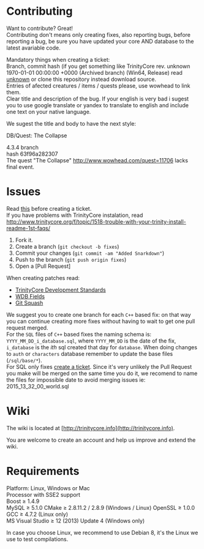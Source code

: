 # Contributing

Want to contribute? Great!  
Contributing don't means only creating fixes, also reporting bugs, before reporting a bug, be sure you have updated your core AND database to the latest avariable code.

Mandatory things when creating a ticket:  
Branch, commit hash (if you get something like TrinityCore rev. unknown 1970-01-01 00:00:00 +0000 (Archived branch) (Win64, Release) read [unknown](http://www.trinitycore.org/f/topic/345-howto-properly-install-git-on-windows-fix-trinitycore-rev-1970-01-01-000000-0000/) or clone this repository instead download source.  
Entries of afected creatures / items / quests please, use wowhead to link them.  
Clear title and description of the bug. If your english is very bad i sugest you to use google translate or yandex to translate to english and include one text on your native language.
  
We sugest the title and body to have the next style:
  
DB/Quest: The Collapse

4.3.4 branch  
hash 63f96a282307  
The quest "The Collapse" http://www.wowhead.com/quest=11706 lacks final event.

Issues
======

Read [this](http://www.trinitycore.org/f/topic/37-the-trinitycore-issuetracker-and-you/) before creating a ticket.  
If you have problems with TrinityCore instalation, read http://www.trinitycore.org/f/topic/1518-trouble-with-your-trinity-install-readme-1st-faqs/

1. Fork it.
2. Create a branch (`git checkout -b fixes`)
3. Commit your changes (`git commit -am "Added Snarkdown"`)
4. Push to the branch (`git push origin fixes`)
5. Open a [Pull Request]


When creating patches read:
- [TrinityCore Development Standards](http://www.trinitycore.org/f/topic/6-trinitycore-developing-standards/)
- [WDB Fields](http://www.trinitycore.org/f/topic/58-wdb-fields/)
- [Git Squash](https://ariejan.net/2011/07/05/git-squash-your-latests-commits-into-one/)

We suggest you to create one branch for each `C++` based fix: on that way you can continue creating more fixes without having to wait to get one pull request merged.  
For the `SQL` files of `C++` based fixes the naming schema is: `YYYY_MM_DD_i_database.sql`, where `YYYY_MM_DD` is the date of the fix, `i_database` is the *ith* sql created that day for `database`. 
When doing changes to `auth` or `characters` database remember to update the base files (`/sql/base/*`).  
For SQL only fixes [create a ticket](https://github.com/TrinityCore/TrinityCore/issues/new).
Since it's very unlikely the Pull Request you make will be merged on the same time you do it, we recomend to name the files for impossible date to avoid merging issues ie:
2015_13_32_00_world.sql

Wiki
====

The wiki is located at [http://trinitycore.info](http://trinitycore.info).

You are welcome to create an account and help us improve and extend the wiki.


Requirements
============

Platform: Linux, Windows or Mac  
Processor with SSE2 support  
Boost ≥ 1.4.9  
MySQL ≥ 5.1.0
CMake ≥ 2.8.11.2 / 2.8.9 (Windows / Linux) 
OpenSSL ≥ 1.0.0  
GCC ≥ 4.7.2 (Linux only)  
MS Visual Studio ≥ 12 (2013) Update 4 (Windows only)

In case you choose Linux, we recommend to use Debian 8, it's the Linux we use to test compilations.